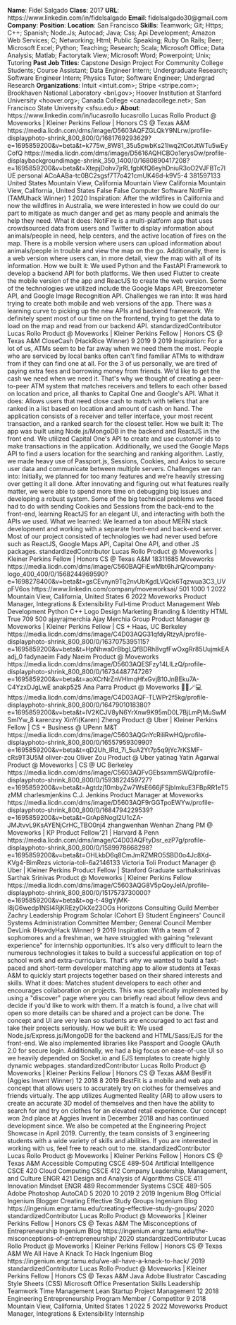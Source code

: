 **Name**: Fidel Salgado
**Class**: 2017
**URL**: https://www\.linkedin\.com/in/fidelsalgado
**Email**: fidelsalgado30@gmail\.com
**Company**: 
**Position**: 
**Location**: San Francisco
**Skills**: Teamwork; Git; Https; C\+\+; Spanish; Node\.Js; Autocad; Java; Css; Api Development; Amazon Web Services; C; Networking; Html; Public Speaking; Ruby On Rails; Beer; Microsoft Excel; Python; Teaching; Research; Scala; Microsoft Office; Data Analysis; Matlab; Factorytalk View; Microsoft Word; Powerpoint; Unix; Tutoring
**Past Job Titles**: Capstone Design Project For Community College Students; Course Assistant; Data Engineer Intern; Undergraduate Research; Software Engineer Intern; Physics Tutor; Software Engineer; Undergrad Research
**Organizations**: Intuit <intuit\.com>; Stripe <stripe\.com>; Brookhaven National Laboratory <bnl\.gov>; Hoover Institution at Stanford University <hoover\.org>; Canada College <canadacollege\.net>; San Francisco State University <sfsu\.edu>
**About**: https://www\.linkedin\.com/in/lucasrollo lucasrollo Lucas Rollo Product @ Moveworks | Kleiner Perkins Fellow | Honors CS @ Texas A&M https://media\.licdn\.com/dms/image/D5603AQFZGLQkY9NLrw/profile\-displayphoto\-shrink\_800\_800/0/1681769293629?e=1695859200&v=beta&t=k775w\_8W81\_35u5pwbKs21lwq2tCotJtWTu5wEyCofQ https://media\.licdn\.com/dms/image/D5616AQHCBOo1erysOw/profile\-displaybackgroundimage\-shrink\_350\_1400/0/1680890417208?e=1695859200&v=beta&t=XtepjDohv7jrRLfgbKfQ6eyhDniuR3oO2VJFBTc7IUE personal ACoAABa\-tc0BC2sgsf7T7o421cmUK46d\-k9V5\-4 381597133 United States Mountain View, California Mountain View California Mountain View, California, United States False False Computer Software NotiFire \(TAMUhack Winner\) 1 2020 Inspiration: After the wildfires in California and now the wildfires in Australia, we were interested in how we could do our part to mitigate as much danger and get as many people and animals the help they need\.  What it does: NotiFire is a multi\-platform app that uses crowdsourced data from users and Twitter to display information about animals/people in need, help centers, and the active location of fires on the map\. There is a mobile version where users can upload information about animals/people in trouble and view the map on the go\. Additionally, there is a web version where users can, in more detail, view the map with all of its information\.  How we built it: We used Python and the FastAPI Framework to develop a backend API for both platforms\. We then used Flutter to create the mobile version of the app and ReactJS to create the web version\. Some of the technologies we utilized include the Google Maps API, Breezometer API, and Google Image Recognition API\.  Challenges we ran into: It was hard trying to create both mobile and web versions of the app\. There was a learning curve to picking up the new APIs and backend framework\. We definitely spent most of our time on the frontend, trying to get the data to load on the map and read from our backend API\. standardizedContributor Lucas Rollo Product @ Moveworks | Kleiner Perkins Fellow | Honors CS @ Texas A&M CloseCash \(HackRice Winner\) 9 2019 9 2019 Inspiration: For a lot of us, ATMs seem to be far away when we need them the most\. People who are serviced by local banks often can't find familiar ATMs to withdraw from if they can find one at all\. For the 3 of us personally, we are tired of paying extra fees and borrowing money from friends\. We'd like to get the cash we need when we need it\. That's why we thought of creating a peer\-to\-peer ATM system that matches receivers and tellers to each other based on location and price, all thanks to Capital One and Google's API\.  What it does: Allows users that need close cash to match with tellers that are ranked in a list based on location and amount of cash on hand\. The application consists of a receiver and teller interface, your most recent transaction, and a ranked search for the closest teller\.  How we built it: The app was built using Node\.js/MongoDB in the backend and ReactJS in the front end\. We utilized Capital One's API to create and use customer ids to make transactions in the application\. Additionally, we used the Google Maps API to find a users location for the searching and ranking algorithm\. Lastly, we made heavy use of Passport\.js, Sessions, Cookies, and Axios to secure user data and communicate between multiple servers\.  Challenges we ran into: Initially, we planned for too many features and we're heavily stressing over getting it all done\. After innovating and figuring out what features really matter, we were able to spend more time on debugging big issues and developing a robust system\. Some of the big technical problems we faced had to do with sending Cookies and Sessions from the back\-end to the front\-end, learning ReactJS for an elegant UI, and interacting with both the APIs we used\.  What we learned: We learned a ton about MERN stack development and working with a separate front\-end and back\-end server\. Most of our project consisted of technologies we had never used before such as ReactJS, Google Maps API, Capital One API, and other JS packages\. standardizedContributor Lucas Rollo Product @ Moveworks | Kleiner Perkins Fellow | Honors CS @ Texas A&M 18311685 Moveworks https://media\.licdn\.com/dms/image/C560BAQFiEwMbt6hJrQ/company\-logo\_400\_400/0/1568244969590?e=1698278400&v=beta&t=gsCEvnyn9Tq2nvUbKgdLVQck6Tqzwua3C3\_UVpFV6os https://www\.linkedin\.com/company/moveworksai/ 501 1000 1 2022 Mountain View, California, United States 6 2022 Moveworks Product Manager, Integrations & Extensibility  Full\-time Product Management Web Development Python C\+\+ Logo Design Marketing Branding & Identity HTML True 709 500 ajayrajmerchia Ajay Merchia Group Product Manager @ Moveworks | Kleiner Perkins Fellow | CS \+ Haas, UC Berkeley https://media\.licdn\.com/dms/image/C4D03AQG31qfdyRtzyA/profile\-displayphoto\-shrink\_800\_800/0/1637075395115?e=1695859200&v=beta&t=HpNhwa0rBbgLQfBDRh8vgfFwOxgRr85UujmkEAadj\_0 fadynaeim Fady Naeim Product @ Moveworks https://media\.licdn\.com/dms/image/D5603AQESFzy14LILzQ/profile\-displayphoto\-shrink\_800\_800/0/1673448774726?e=1695859200&v=beta&t=aoXCrNrZnVHImqHfxGvjB10JnBEku7A\-C4YzxDJgLwE anakp525 Ana Parra Product @ Moveworks 👩🏻🪄💻 https://media\.licdn\.com/dms/image/C4D03AQF\-TLWPr2f5kg/profile\-displayphoto\-shrink\_800\_800/0/1647901018380?e=1695859200&v=beta&t=IV2KCJV8yN6YrXnw9K95mD0L7BjLmPjMuSwMSmlYw\_8 karenzxy XinYi\(Karen\) Zheng Product @ Uber | Kleiner Perkins Fellow | CS \+ Business @ UPenn M&T https://media\.licdn\.com/dms/image/C5603AQGnYcRiliRwHQ/profile\-displayphoto\-shrink\_800\_800/0/1655795930990?e=1695859200&v=beta&t=qD2Uh\_IRd\_7i\_5uA2Yt7p5q9jYc7rKSMF\-cRs9T3U5M oliver\-zou Oliver Zou Product @ Uber yatinag Yatin Agarwal Product @ Moveworks | CS @ UC Berkeley https://media\.licdn\.com/dms/image/C5603AQFvGEbsxmmSWQ/profile\-displayphoto\-shrink\_800\_800/0/1593822459727?e=1695859200&v=beta&t=Agtdzj10mbyZw7WsE666jFSjbImkuE3FBpRR1eT5zMM charlesmjenkins C\.J\. Jenkins Product Manager at Moveworks https://media\.licdn\.com/dms/image/D5603AQF9rGGTpoEWYw/profile\-displayphoto\-shrink\_800\_800/0/1684794229539?e=1695859200&v=beta&t=GrAp8NogI2U1cZA\-JMJtvvL9KsAYENjCrHC\_TBO0nj4 zhangwenhan Wenhan Zhang PM @ Moveworks | KP Product Fellow'21 | Harvard & Penn https://media\.licdn\.com/dms/image/C4D03AQFtyDsr\_ezP7g/profile\-displayphoto\-shrink\_800\_800/0/1589978668298?e=1695859200&v=beta&t=OHLkbD6q8CmJmRZMRO5SBD0o4Jc8Xd\-KVg4\-BimRezs victoria\-toli\-6a2146133 Victoria Toli Product Manager @ Uber | Kleiner Perkins Product Fellow | Stanford Graduate sarthaksrinivas Sarthak Srinivas Product @ Moveworks | Kleiner Perkins Fellow https://media\.licdn\.com/dms/image/C5603AQG8V5pQoyJelA/profile\-displayphoto\-shrink\_800\_800/0/1517573730000?e=1695859200&v=beta&t=og\-t\-49gYjMK\-I8jG6wedp1NSl4RjKREzyDkXe23OOs Horizons Consulting Guild Member Zachry Leadership Program Scholar \(Cohort E\) Student Engineers' Council Systems Administration Committee Member; General Council Member DevLink \(HowdyHack Winner\) 9 2019 Inspiration: With a team of 2 sophomores and a freshman, we have struggled with gaining "relevant experience" for internship opportunities\. It's also very difficult to learn the numerous technologies it takes to build a successful application on top of school work and extra\-curriculars\. That's why we wanted to build a fast\-paced and short\-term developer matching app to allow students at Texas A&M to quickly start projects together based on their shared interests and skills\.  What it does: Matches student developers to each other and encourages collaboration on projects\. This was specifically implemented by using a "discover" page where you can briefly read about fellow devs and decide if you'd like to work with them\. If a match is found, a live chat will open so more details can be shared and a project can be done\. The concept and UI are very lean so students are encouraged to act fast and take their projects seriously\.  How we built it: We used Node\.js/Express\.js/MongoDB for the backend and HTML/Sass/EJS for the front\-end\. We also implemented libraries like Passport and Google OAuth 2\.0 for secure login\. Additionally, we had a big focus on ease\-of\-use UI so we heavily depended on Socket\.io and EJS templates to create highly dynamic webpages\. standardizedContributor Lucas Rollo Product @ Moveworks | Kleiner Perkins Fellow | Honors CS @ Texas A&M BestFit \(Aggies Invent Winner\) 12 2018 8 2019 BestFit is a mobile and web app concept that allows users to accurately try on clothes for themselves and friends virtually\. The app utilizes Augmented Reality \(AR\) to allow users to create an accurate 3D model of themselves and then have the ability to search for and try on clothes for an elevated retail experience\.   Our concept won 2nd place at Aggies Invent in December 2018 and has continued development since\. We also be competed at the Engineering Project Showcase in April 2019\.  Currently, the team consists of 3 engineering students with a wide variety of skills and abilities\. If you are interested in working with us, feel free to reach out to me\. standardizedContributor Lucas Rollo Product @ Moveworks | Kleiner Perkins Fellow | Honors CS @ Texas A&M Accessible Computing CSCE 489\-504 Artificial Intelligence CSCE 420 Cloud Computing CSCE 412 Company Leadership, Management, and Culture ENGR 421 Design and Analysis of Algorithms CSCE 411 Innovation Mindset ENGR 489 Recommender Systems CSCE 489\-505 Adobe Photoshop AutoCAD 5 2020 10 2019 2 2019 Ingenium Blog Official Ingenium Blogger Creating Effective Study Groups Ingenium Blog https://ingenium\.engr\.tamu\.edu/creating\-effective\-study\-groups/ 2020 standardizedContributor Lucas Rollo Product @ Moveworks | Kleiner Perkins Fellow | Honors CS @ Texas A&M The Misconceptions of Entrepreneurship Ingenium Blog https://ingenium\.engr\.tamu\.edu/the\-misconceptions\-of\-entrepreneurship/ 2020 standardizedContributor Lucas Rollo Product @ Moveworks | Kleiner Perkins Fellow | Honors CS @ Texas A&M We All Have A Knack To Hack Ingenium Blog https://ingenium\.engr\.tamu\.edu/we\-all\-have\-a\-knack\-to\-hack/ 2019 standardizedContributor Lucas Rollo Product @ Moveworks | Kleiner Perkins Fellow | Honors CS @ Texas A&M Java Adobe Illustrator Cascading Style Sheets \(CSS\) Microsoft Office Presentation Skills Leadership Teamwork Time Management Lean Startup Project Management 12 2018 Engineering Entrepreneurship Program Member / Competitor 9 2018 Mountain View, California, United States 1 2022 5 2022 Moveworks Product Manager, Integrations & Extensibility  Internship

